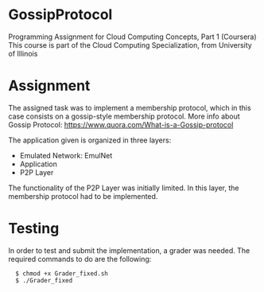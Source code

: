 # GossipProtocol

Programming Assignment for Cloud Computing Concepts, Part 1 (Coursera)
This course is part of the Cloud Computing Specialization, from University of Illinois

# Assignment
The assigned task was to implement a membership protocol, which in this case consists on a gossip-style membership protocol.
More info about Gossip Protocol: https://www.quora.com/What-is-a-Gossip-protocol

The application given is organized in three layers:
 - Emulated Network: EmulNet
 - Application
 - P2P Layer
 
 The functionality of the P2P Layer was initially limited. In this layer, the membership protocol had to be implemented. 

# Testing
In order to test and submit the implementation, a grader was needed. The required commands to do are the following:
```
  $ chmod +x Grader_fixed.sh
  $ ./Grader_fixed
```
